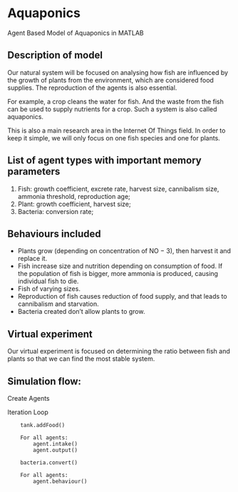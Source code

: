 # Aquaponics
Agent Based Model of Aquaponics in MATLAB

## Description of model

Our natural system will be focused on analysing how fish are influenced by the growth of plants from the environment, which are considered food supplies. The reproduction of the agents is also essential. 

For example, a crop cleans the water for fish. And the waste from the fish can be used to supply nutrients for a crop. Such a system is also called aquaponics. 

This is also a main research area in the Internet Of Things field. In order to keep it simple, we will only focus on one fish species and one for plants.

## List of agent types with important memory parameters

1. Fish: growth coefficient, excrete rate,  harvest size, cannibalism size, ammonia threshold, reproduction age;
2. Plant: growth coefficient, harvest size;
3. Bacteria: conversion rate;


## Behaviours included 

- Plants grow (depending on concentration of NO − 3), then harvest it and replace it.
- Fish increase size and nutrition depending on consumption of food. If the population of fish is bigger, more ammonia is produced, causing individual fish to die.
- Fish of varying sizes.
- Reproduction of fish causes reduction of food supply, and that leads to cannibalism and starvation.
- Bacteria created don’t allow plants to grow.

## Virtual experiment
Our virtual experiment is focused on determining the ratio between fish and plants so that we can find the most stable system.

## Simulation flow:

Create Agents

Iteration Loop
		
		tank.addFood()

		For all agents:
			agent.intake()
			agent.output()

		bacteria.convert()

		For all agents:
			agent.behaviour()
